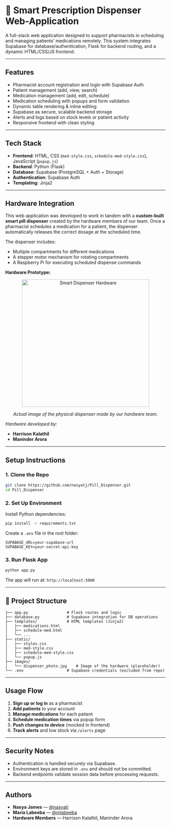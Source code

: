 # 💊 Smart Prescription Dispenser Web-Application

A full-stack web application designed to support pharmacists in scheduling and managing patients’ medications remotely. This system integrates Supabase for database/authentication, Flask for backend routing, and a dynamic HTML/CSS/JS frontend.

---

## Features

* Pharmacist account registration and login with Supabase Auth
* Patient management (add, view, search)
* Medication management (add, edit, schedule)
* Medication scheduling with popups and form validation
* Dynamic table rendering & inline editing
* Supabase as secure, scalable backend storage
* Alerts and logs based on stock levels or patient activity
* Responsive frontend with clean styling

---

## Tech Stack

* **Frontend**: HTML, CSS (`med-style.css`, `schedule-med-style.css`), JavaScript (`popup.js`)
* **Backend**: Python (Flask)
* **Database**: Supabase (PostgreSQL + Auth + Storage)
* **Authentication**: Supabase Auth
* **Templating**: Jinja2

---

## Hardware Integration

This web application was developed to work in tandem with a **custom-built smart pill dispenser** created by the hardware members of our team. Once a pharmacist schedules a medication for a patient, the dispenser automatically releases the correct dosage at the scheduled time.

The dispenser includes:

* Multiple compartments for different medications
* A stepper motor mechanism for rotating compartments
* A Raspberry Pi for executing scheduled dispense commands

**Hardware Prototype:**
<p align="center">
  <img src="static/images/dispenser_photo.jpg" alt="Smart Dispenser Hardware" width="400"/>
</p>
<p align="center"><em>Actual image of the physical dispenser made by our hardware team.</em></p>

*Hardware developed by:*

* **Harrison Kalathil**
* **Maninder Arora**

---

## Setup Instructions

### 1. Clone the Repo

```bash
git clone https://github.com/nasyatj/Pill_Dispenser.git
cd Pill_Dispenser
```

### 2. Set Up Environment

Install Python dependencies:

```bash
pip install -r requirements.txt
```

Create a `.env` file in the root folder:

```
SUPABASE_URL=your-supabase-url  
SUPABASE_KEY=your-secret-api-key
```

### 3. Run Flask App

```bash
python app.py
```

The app will run at: `http://localhost:5000`

---

## 📁 Project Structure

```
├── app.py                 # Flask routes and logic
├── database.py            # Supabase integration for DB operations
├── templates/             # HTML templates (Jinja2)
│   ├── medications.html
│   ├── schedule-med.html
│   └── ...
├── static/
│   ├── styles.css
│   ├── med-style.css
│   ├── schedule-med-style.css
│   └── popup.js
├── images/
│   └── dispenser_photo.jpg    # Image of the hardware (placeholder)
└── .env                   # Supabase credentials (excluded from repo)
```

---

## Usage Flow

1. **Sign up or log in** as a pharmacist
2. **Add patients** to your account
3. **Manage medications** for each patient
4. **Schedule medication times** via popup form
5. **Push changes to device** (mocked in frontend)
6. **Track alerts** and low stock via `/alerts` page

---

## Security Notes

* Authentication is handled securely via Supabase.
* Environment keys are stored in `.env` and should not be committed.
* Backend endpoints validate session data before processing requests.

---

## Authors

* **Nasya James** — [@nasyatj](https://github.com/nasyatj)
* **Maria Labeeba** — [@mlabeeba](https://github.com/mlabeeba)
* **Hardware Members** — Harrison Kalathil, Maninder Arora

